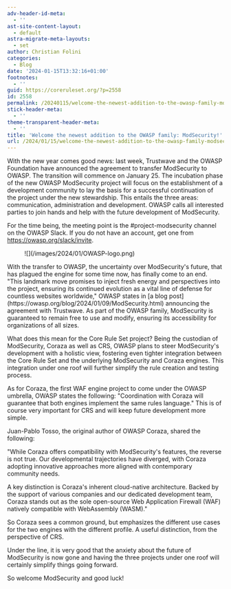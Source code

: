 ```yaml
---
adv-header-id-meta:
  - ''
ast-site-content-layout:
  - default
astra-migrate-meta-layouts:
  - set
author: Christian Folini
categories:
  - Blog
date: '2024-01-15T13:32:16+01:00'
footnotes:
  - ''
guid: https://coreruleset.org/?p=2558
id: 2558
permalink: /20240115/welcome-the-newest-addition-to-the-owasp-family-modsecurity/
stick-header-meta:
  - ''
theme-transparent-header-meta:
  - ''
title: 'Welcome the newest addition to the OWASP family: ModSecurity!'
url: /2024/01/15/welcome-the-newest-addition-to-the-owasp-family-modsecurity/
---
```



With the new year comes good news: last week, Trustwave and the OWASP Foundation have announced the agreement to transfer ModSecurity to OWASP. The transition will commence on January 25. The incubation phase of the new OWASP ModSecurity project will focus on the establishment of a development community to lay the basis for a successful continuation of the project under the new stewardship. This entails the three areas: communication, administration and development. OWASP calls all interested parties to join hands and help with the future development of ModSecurity.

For the time being, the meeting point is the #project-modsecurity channel on the OWASP Slack. If you do not have an account, get one from <https://owasp.org/slack/invite>.

<figure class="wp-block-image aligncenter size-full is-resized">![](/images/2024/01/OWASP-logo.png)</figure>With the transfer to OWASP, the uncertainty over ModSecurity's future, that has plagued the engine for some time now, has finally come to an end. "This landmark move promises to inject fresh energy and perspectives into the project, ensuring its continued evolution as a vital line of defense for countless websites worldwide," OWASP states in [a blog post](https://owasp.org/blog/2024/01/09/ModSecurity.html) announcing the agreement with Trustwave. As part of the OWASP family, ModSecurity is guaranteed to remain free to use and modify, ensuring its accessibility for organizations of all sizes.

What does this mean for the Core Rule Set project? Being the custodian of ModSecurity, Coraza as well as CRS, OWASP plans to steer ModSecurity's development with a holistic view, fostering even tighter integration between the Core Rule Set and the underlying ModSecurity and Coraza engines. This integration under one roof will further simplify the rule creation and testing process.

As for Coraza, the first WAF engine project to come under the OWASP umbrella, OWASP states the following: "Coordination with Coraza will guarantee that both engines implement the same rules language." This is of course very important for CRS and will keep future development more simple.

Juan-Pablo Tosso, the original author of OWASP Coraza, shared the following:

"While Coraza offers compatibility with ModSecurity's features, the reverse is not true. Our developmental trajectories have diverged, with Coraza adopting innovative approaches more aligned with contemporary community needs.

A key distinction is Coraza's inherent cloud-native architecture. Backed by the support of various companies and our dedicated development team, Coraza stands out as the sole open-source Web Application Firewall (WAF) natively compatible with WebAssembly (WASM)."

So Coraza sees a common ground, but emphasizes the different use cases for the two engines with the different profile. A useful distinction, from the perspective of CRS.

Under the line, it is very good that the anxiety about the future of ModSecurity is now gone and having the three projects under one roof will certainly simplify things going forward.

So welcome ModSecurity and good luck!